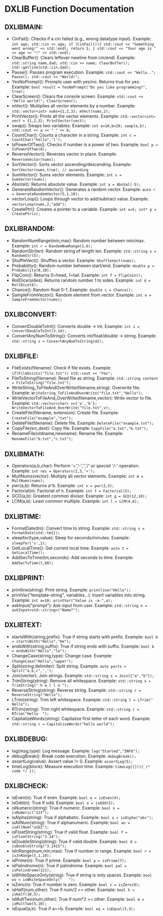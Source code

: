# DXLIB Function Documentation

## DXLIBMAIN:

- CinFail(): Checks if a cin failed (e.g., wrong datatype input). Example: `int age; std::cin >> age; if (CinFail()){ std::cout << "Something went wrong!" << std::endl; return 1; } std::cout << "Your age is " << age << "!" << std::endl;`
- ClearBuffer(): Clears leftover newline from cin/endl. Example: `std::string name,dad; std::cin >> name; ClearBuffer(); std::getline(std::cin,dad);`
- Pause(): Pauses program execution. Example: `std::cout << "Hello.."; Pause(); std::cout << "World!";`
- YesNoPrompt(): Prompts user with yes/no. Returns true for yes. Example: `bool result = YesNoPrompt("Do you like programming?", true);`
- ClearScreen(): Clears the console screen. Example: `std::cout << "Hello world!"; ClearScreen();`
- mVect(): Multiplies all vector elements by a number. Example: `std::vector<int> nums={1,2,3}; mVect(nums,2);`
- PrintVector(): Prints all the vector elements. Example: `std::vector<int> vect = {1,2,3}; PrintVector(vect);`
- swap(): Swaps two variables. Example: `int a=10,b=20; swap(a,b); std::cout << a << " " << b;`
- CountChar(): Counts a character in a string. Example: `int c = CountChar("hello",'l');`
- IsPowerOfTwo(): Checks if number is a power of two. Example: `bool p = IsPowerOfTwo(8);`
- ReverseVector(): Reverses vector in place. Example: `ReverseVector(nums);`
- SortVector(): Sorts vector ascending/descending. Example: `SortVector(nums,true); // ascending`
- SumVector(): Sums vector elements. Example: `int s = SumVector(nums);`
- AbsVal(): Returns absolute value. Example: `int a = AbsVal(-5);`
- GenerateRandomVector(): Generates a random vector. Example: `auto r = GenerateRandomVector(5,1,10);`
- vectorLoop(): Loops through vector to add/subtract value. Example: `vectorLoop(nums,2,"add");`
- CreatePtr(): Creates a pointer to a variable. Example: `int x=5; int* p = CreatePtr(x);`

## DXLIBRANDOM:

- RandomNumRange(min,max): Random number between min/max. Example: `int r = RandomNumRange(1,6);`
- RandomStr(len): Random string of length len. Example: `std::string s = RandomStr(5);`
- ShuffleVect(): Shuffles a vector. Example: `ShuffleVect(nums);`
- Probability(): Random number between start/end. Example: `double p = Probability(0,10);`
- FlipCoin(): Returns 0=head, 1=tail. Example: `int f = FlipCoin();`
- RollDice(sides): Returns random number 1 to sides. Example: `int d = RollDice(6);`
- Chance(): Random float 0-1. Example: `double c = Chance();`
- SampleFromVector(): Random element from vector. Example: `int e = SampleFromVector(nums);`

## DXLIBCONVERT:

- ConvertDoubleToInt(): Converts double → int. Example: `int i = ConvertDoubleToInt(3.14);`
- ConvertAnyNumToString(): Converts int/float/double → string. Example: `std::string s = ConvertAnyNumToString(42);`

## DXLIBFILE:

- FileExists(filename): Check if file exists. Example: `if(FileExists("file.txt")) std::cout << "Yes";`
- FileToString(filename): Read file as string. Example: `std::string content = FileToString("file.txt");`
- WriteString_ToFileAndOverWrite(filename,string): Overwrite file. Example: `WriteString_ToFileAndOverWrite("file.txt","Hello");`
- WriteVectorToFileAnd_OverWrite(filename,vector<char>): Write vector to file. Example: `std::vector<char> v={'a','b'}; WriteVectorToFileAnd_OverWrite("file.txt",v);`
- CreateFile(filename, extension): Create file. Example: `CreateFile("example","txt");`
- DeleteFile(filename): Delete file. Example: `DeleteFile("example.txt");`
- CopyFile(src,dest): Copy file. Example: `CopyFile("a.txt","b.txt");`
- RenameFile(oldname,newname): Rename file. Example: `RenameFile("b.txt","c.txt");`

## DXLIBMATH:

- Operators(a,b,char): Perform '+','-','*','/' or special '/*-' operation. Example: `int res = Operators(2,3,'+');`
- MultNums(vector): Multiply all vector elements. Example: `int m = MultNums(nums);`
- pwr(a,b): Returns a^b. Example: `int x = pwr(2,3);`
- Factorial(n): Factorial of n. Example: `int f = Factorial(5);`
- GCD(a,b): Greatest common divisor. Example: `int g = GCD(12,18);`
- LCM(a,b): Least common multiple. Example: `int l = LCM(4,6);`

## DXLIBTIME:

- FormatDate(tm): Convert time to string. Example: `std::string s = FormatDate(std::tm{});`
- sleepfor(type,value): Sleep for seconds/minutes. Example: `sleepfor('s',1);`
- GetLocalTime(): Get current local time. Example: `auto t = GetLocalTime();`
- AddSecToTime(tm,seconds): Add seconds to time. Example: `AddSecToTime(t,60);`

## DXLIBPRINT:

- printline(string): Print string. Example: `printline("Hello");`
- printVar("template-string", variables...): Insert variables into string. Example: `int a=10; printVar("Value is -a-",a);`
- askInput<Type>("prompt"): Ask input from user. Example: `std::string n = askInput<std::string>("Name?");`

## DXLIBTEXT:

- startsWith(string,prefix): True if string starts with prefix. Example: `bool b = startsWith("Hello","He");`
- endsWith(string,suffix): True if string ends with suffix. Example: `bool b = endsWith("Hello","lo");`
- ChangeCase(string,type): Change case. Example: `ChangeCase("Hello","upper");`
- Split(string,delimiter): Split string. Example: `auto parts = Split("a,b,c",',');`
- Join(vector<string>): Join strings. Example: `std::string s = Join({"a","b"});`
- TrimString(string): Remove all whitespace. Example: `std::string s = TrimString(" h e l l o ");`
- ReverseString(string): Reverse string. Example: `std::string r = ReverseString("Hello");`
- LTrim(string): Trim left whitespace. Example: `std::string l = LTrim("  Hello");`
- RTrim(string): Trim right whitespace. Example: `std::string r = RTrim("Hello  ");`
- CapitalizeWords(string): Capitalize first letter of each word. Example: `std::string c = CapitalizeWords("hello world");`

## DXLIBDEBUG:

- log(msg,type): Log message. Example: `log("Started","INFO");`
- debugBreak(): Break code execution. Example: `debugBreak();`
- assertLog(value): Assert value != 0. Example: `assertLog(5);`
- timeLog(block): Measure execution time. Example: `timeLog([](){ /* code */ });`

## DXLIBCHECK:

- isEven(n): True if even. Example: `bool e = isEven(4);`
- isOdd(n): True if odd. Example: `bool o = isOdd(5);`
- isNumeric(string): True if numeric. Example: `bool n = isNumeric("123");`
- isAlpha(string): True if alphabetic. Example: `bool a = isAlpha("abc");`
- isAllNum(string): True if alphanumeric. Example: `bool an = isAllNum("a1b2");`
- isFloatString(string): True if valid float. Example: `bool f = isFloatString("3.14");`
- isDoubleString(string): True if valid double. Example: `bool d = isDoubleString("3.1415");`
- isInRange(num,min,max): True if number in range. Example: `bool r = isInRange(5,1,10);`
- isPrime(n): True if prime. Example: `bool p = isPrime(7);`
- isPalindrome(n): True if palindrome. Example: `bool pal = isPalindrome(121);`
- isWhiteSpaceOnly(string): True if string is only spaces. Example: `bool ws = isWhiteSpaceOnly("   ");`
- isZero(n): True if number is zero. Example: `bool z = isZero(0);`
- isHalf(num,other): True if num/2 == other. Example: `bool h = isHalf(10,5);`
- isMultTwo(num,other): True if num*2 == other. Example: `bool m = isMultTwo(5,10);`
- isEqual(a,b): True if a==b. Example: `bool eq = isEqual(3,3);`
